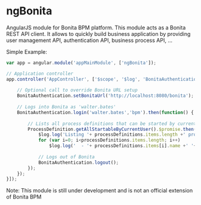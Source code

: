 ngBonita
========

AngularJS module for Bonita BPM platform. This module acts as a Bonita REST API client.
It allows to quickly build business application by providing user management API, authentication API, business process API, ...

Simple Example:
``` js
var app = angular.module('appMainModule', ['ngBonita']);

// Application controller
app.controller('AppController', ['$scope', '$log', 'BonitaAuthentication', 'ProcessDefinition', function($scope, $log, BonitaAuthentication, ProcessDefinition){
	
	// Optional call to override Bonita URL setup
	BonitaAuthentication.setBonitaUrl('http://localhost:8080/bonita');
	
	// Logs into Bonita as 'walter.bates'
	BonitaAuthentication.login('walter.bates','bpm').then(function() {
	
		// Lists all process definitions that can be started by current user
		ProcessDefinition.getAllStartableByCurrentUser().$promise.then(function (processDefinitions) {
			$log.log('Listing '+ processDefinitions.items.length +' process definition(s):');
			for (var i=0; i<processDefinitions.items.length; i++)
				$log.log('  - '+ processDefinitions.items[i].name +' '+ processDefinitions.items[i].version);
				
			// Logs out of Bonita
			BonitaAuthentication.logout();
		});
	});
}]);

```

Note: This module is still under development and is not an official extension of Bonita BPM